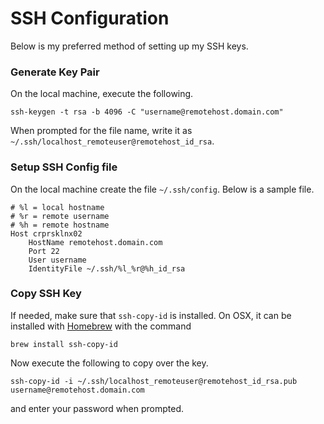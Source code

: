 # SSH Configuration

Below is my preferred method of setting up my SSH keys.

### Generate Key Pair
On the local machine, execute the following.

```
ssh-keygen -t rsa -b 4096 -C "username@remotehost.domain.com"
```

When prompted for the file name, write it as `~/.ssh/localhost_remoteuser@remotehost_id_rsa`.

### Setup SSH Config file
On the local machine create the file `~/.ssh/config`.  Below is a sample file.

```
# %l = local hostname
# %r = remote username
# %h = remote hostname
Host crprsklnx02
    HostName remotehost.domain.com
    Port 22
    User username
    IdentityFile ~/.ssh/%l_%r@%h_id_rsa
```

### Copy SSH Key
If needed, make sure that `ssh-copy-id` is installed.  On OSX, it can be installed with [Homebrew](http://brew.sh/) with the command

```
brew install ssh-copy-id
```

Now execute the following to copy over the key.

```
ssh-copy-id -i ~/.ssh/localhost_remoteuser@remotehost_id_rsa.pub username@remotehost.domain.com
```

and enter your password when prompted.

